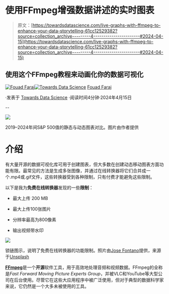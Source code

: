 # 使用FFmpeg增强数据讲述的实时图表

> 原文：[https://towardsdatascience.com/live-graphs-with-ffmpeg-to-enhance-your-data-storytelling-61cc12529382?source=collection_archive---------4-----------------------#2024-04-15](https://towardsdatascience.com/live-graphs-with-ffmpeg-to-enhance-your-data-storytelling-61cc12529382?source=collection_archive---------4-----------------------#2024-04-15)

## 使用这个FFmpeg教程来动画化你的数据可视化

[](https://fouadfaraj.medium.com/?source=post_page---byline--61cc12529382--------------------------------)[![Fouad Faraj](../Images/680780ed3ff3a1103abbdb5abc65a503.png)](https://fouadfaraj.medium.com/?source=post_page---byline--61cc12529382--------------------------------)[](https://towardsdatascience.com/?source=post_page---byline--61cc12529382--------------------------------)[![Towards Data Science](../Images/a6ff2676ffcc0c7aad8aaf1d79379785.png)](https://towardsdatascience.com/?source=post_page---byline--61cc12529382--------------------------------) [Fouad Faraj](https://fouadfaraj.medium.com/?source=post_page---byline--61cc12529382--------------------------------)

·发表于 [Towards Data Science](https://towardsdatascience.com/?source=post_page---byline--61cc12529382--------------------------------) ·阅读时间4分钟·2024年4月15日

--

![](../Images/e2ee9a5a5fd40f2c7686ebaf1a235f14.png)

2019–2024年间S&P 500值的静态与动态图表对比。图片由作者提供

# 介绍

有大量开源的数据可视化库可用于创建图表，但大多数在创建动态移动图表方面功能有限。最常见的方法是生成多张图像，并通过在线转换器将它们合并成一个.mp4或.gif文件，这些转换器受到各种限制，只有付费才能避免这些限制。

以下是我为**免费在线转换器**发现的一些**限制**：

+   最大上传 200 MB

+   最大上传100张图片

+   分辨率最高为800像素

+   输出视频带水印

![](../Images/c0d32522f8d9b3f7500cd84427014f79.png)

锁链图示，说明了免费在线转换器的功能限制。照片由[Jose Fontano](https://unsplash.com/@josenothose?utm_source=medium&utm_medium=referral)提供，来源于[Unsplash](https://unsplash.com/?utm_source=medium&utm_medium=referral)

[**FFmpeg**](https://ffmpeg.org/)是一个**开源**软件工具，用于高效地处理音频和视频数据。FFmpeg的全称是*Fast Forward Moving Picture Experts Group*，并被VLC和YouTube等大型公司在后台使用。尽管它在这些大应用程序中被广泛使用，但对于典型的数据科学家来说，它仍然是一个大多未被使用的工具。
